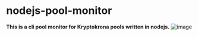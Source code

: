 ﻿# nodejs-pool-monitor
**This is a cli pool monitor for Kryptokrona pools written in nodejs.**
![image](https://user-images.githubusercontent.com/84473858/197645201-f88c4b6b-8948-42b9-b9c5-a342dbc7b8f5.png)
